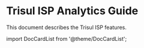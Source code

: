# Trisul ISP Analytics Guide

This document describes the Trisul ISP features.

import DocCardList from '@theme/DocCardList';
